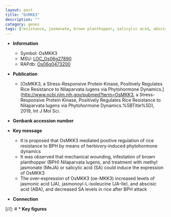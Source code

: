 ```yaml
---
layout: post
title: "OsMKK3"
description: ""
category: genes
tags: [resistance, jasmonate, brown planthopper, salicylic acid, abscisic acid, jasmonic, jasmonic acid, phytohormone,  sa , SA, methyl jasmonate]
---
```


* **Information**  
    + Symbol: OsMKK3  
    + MSU: [LOC_Os06g27890](http://rice.plantbiology.msu.edu/cgi-bin/ORF_infopage.cgi?orf=LOC_Os06g27890)  
    + RAPdb: [Os06g0473200](http://rapdb.dna.affrc.go.jp/viewer/gbrowse_details/irgsp1?name=Os06g0473200)  

* **Publication**  
    + [OsMKK3, a Stress-Responsive Protein Kinase, Positively Regulates Rice Resistance to Nilaparvata lugens via Phytohormone Dynamics.](http://www.ncbi.nlm.nih.gov/pubmed?term=OsMKK3, a Stress-Responsive Protein Kinase, Positively Regulates Rice Resistance to Nilaparvata lugens via Phytohormone Dynamics.%5BTitle%5D), 2019, Int J Mol Sci.

* **Genbank accession number**  

* **Key message**  
    + It is proposed that OsMKK3 mediated positive regulation of rice resistance to BPH by means of herbivory-induced phytohormone dynamics
    + It was observed that mechanical wounding, infestation of brown planthopper (BPH) Nilaparvata lugens, and treatment with methyl jasmonate (MeJA) or salicylic acid (SA) could induce the expression of OsMKK3
    + The over-expression of OsMKK3 (oe-MKK3) increased levels of jasmonic acid (JA), jasmonoyl-L-isoleucine (JA-Ile), and abscisic acid (ABA), and decreased SA levels in rice after BPH attack

* **Connection**  

[//]: # * **Key figures**  


